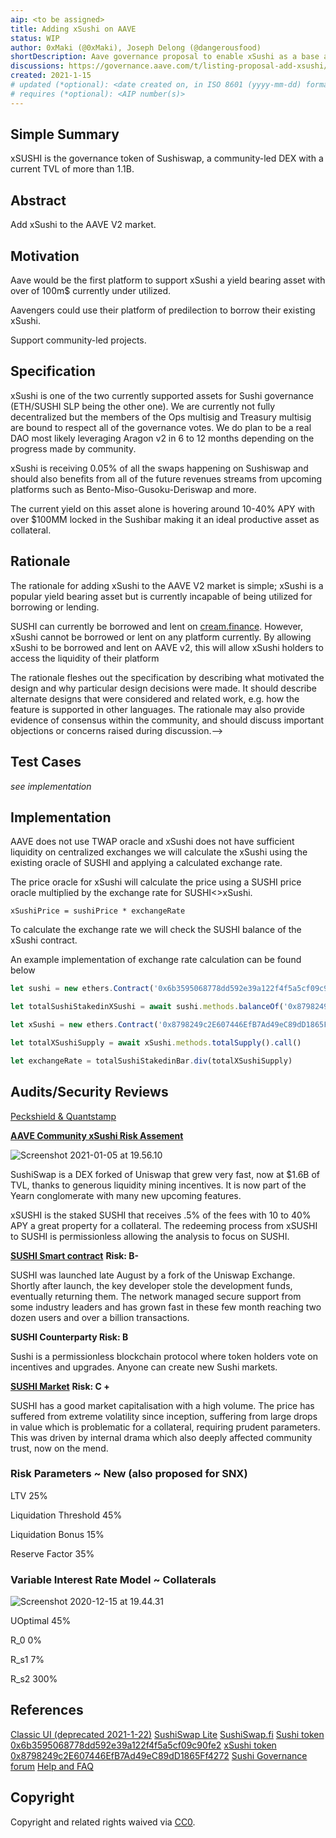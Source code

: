 ```yaml
---
aip: <to be assigned>
title: Adding xSushi on AAVE
status: WIP
author: 0xMaki (@0xMaki), Joseph Delong (@dangerousfood)
shortDescription: Aave governance proposal to enable xSushi as a base asset
discussions: https://governance.aave.com/t/listing-proposal-add-xsushi/1794
created: 2021-1-15
# updated (*optional): <date created on, in ISO 8601 (yyyy-mm-dd) format> or N/A
# requires (*optional): <AIP number(s)>
---
```

## Simple Summary
xSUSHI is the governance token of Sushiswap, a community-led DEX with a current TVL of more than 1.1B.

## Abstract
Add xSushi to the AAVE V2 market.

## Motivation
Aave would be the first platform to support xSushi a yield bearing asset with over of 100m$ currently under utilized.

Aavengers could use their platform of predilection to borrow their existing xSushi.

Support community-led projects.

## Specification
xSushi is one of the two currently supported assets for Sushi governance (ETH/SUSHI SLP being the other one). We are currently not fully decentralized but the members of the Ops multisig and Treasury multisig are bound to respect all of the governance votes. We do plan to be a real DAO most likely leveraging Aragon v2 in 6 to 12 months depending on the progress made by community.

xSushi is receiving 0.05% of all the swaps happening on Sushiswap and should also benefits from all of the future revenues streams from upcoming platforms such as Bento-Miso-Gusoku-Deriswap and more.

The current yield on this asset alone is hovering around 10-40% APY with over $100MM locked in the Sushibar making it an ideal productive asset as collateral.

## Rationale

The rationale for adding xSushi to the AAVE V2 market is simple; xSushi is a popular yield bearing asset but is currently incapable of being utilized for borrowing or lending.

SUSHI can currently be borrowed and lent on [cream.finance](https://app.cream.finance/). However, xSushi cannot be borrowed or lent on any platform currently. By allowing xSushi to be borrowed and lent on AAVE v2, this will allow xSushi holders to access the liquidity of their platform


The rationale fleshes out the specification by describing what motivated the design and why particular design decisions were made. It should describe alternate designs that were considered and related work, e.g. how the feature is supported in other languages. The rationale may also provide evidence of consensus within the community, and should discuss important objections or concerns raised during discussion.-->

## Test Cases

*see implementation*

## Implementation
AAVE does not use TWAP oracle and xSushi does not have sufficient liquidity on centralized exchanges we will calculate the xSushi using the existing oracle of SUSHI and applying a calculated exchange rate.

The price oracle for xSushi will calculate the price using a SUSHI price oracle multiplied by the exchange rate for SUSHI<>xSushi.

`xSushiPrice = sushiPrice * exchangeRate`

To calculate the exchange rate we will check the SUSHI balance of the xSushi contract.

An example implementation of exchange rate calculation can be found below

```js
let sushi = new ethers.Contract('0x6b3595068778dd592e39a122f4f5a5cf09c90fe2', abi, provider)

let totalSushiStakedinXSushi = await sushi.methods.balanceOf('0x8798249c2E607446EfB7Ad49eC89dD1865Ff4272').call()

let xSushi = new ethers.Contract('0x8798249c2E607446EfB7Ad49eC89dD1865Ff4272', abi, provider)

let totalXSushiSupply = await xSushi.methods.totalSupply().call()

let exchangeRate = totalSushiStakedinBar.div(totalXSushiSupply)
```

## Audits/Security Reviews
[Peckshield & Quantstamp](https://docs.defisafety.com/finished-reviews/sushiswap-process-quality-audit#audits)

[**AAVE Community xSushi Risk Assement**](https://governance.aave.com/t/listing-proposal-add-xsushi/1794/16)

![Screenshot 2021-01-05 at 19.56.10](https://aws1.discourse-cdn.com/standard21/uploads/aave/optimized/1X/e35ebb4c429ea6e1162d1fd6faf7d7b624287a14_2_690x184.png)

SushiSwap is a DEX forked of Uniswap that grew very fast, now at $1.6B of TVL, thanks to generous liquidity mining incentives. It is now part of the Yearn conglomerate with many new upcoming features.

xSUSHI is the staked SUSHI that receives .5% of the fees with 10 to 40% APY a great property for a collateral. The redeeming process from xSUSHI to SUSHI is permissionless allowing the analysis to focus on SUSHI.

[**SUSHI Smart contract**](https://ethplorer.io/address/0x6b3595068778dd592e39a122f4f5a5cf09c90fe2) **Risk: B-**

SUSHI was launched late August by a fork of the Uniswap Exchange. Shortly after launch, the key developer stole the development funds, eventually returning them. The network managed secure support from some industry leaders and has grown fast in these few month reaching two dozen users and over a billion transactions.

**SUSHI Counterparty Risk: B**

Sushi is a permissionless blockchain protocol where token holders vote on incentives and upgrades. Anyone can create new Sushi markets.

[**SUSHI Market**](https://www.coingecko.com/en/coins/sushi) **Risk: C +**

SUSHI has a good market capitalisation with a high volume. The price has suffered from extreme volatility since inception, suffering from large drops in value which is problematic for a collateral, requiring prudent parameters. This was driven by internal drama which also deeply affected community trust, now on the mend.

### Risk Parameters ~ New (also proposed for SNX)

LTV 25%

Liquidation Threshold 45%

Liquidation Bonus 15%

Reserve Factor 35%

### Variable Interest Rate Model ~ Collaterals

![Screenshot 2020-12-15 at 19.44.31](https://aws1.discourse-cdn.com/standard21/uploads/aave/optimized/1X/db265d003d9c9d4afa45b1fcc6aa6d59a7527206_2_690x444.png)

UOptimal 45%

R_0 0%

R_s1 7%

R_s2 300%

## References
[Classic UI (deprecated 2021-1-22)](https://sushiswap.fi/)
[SushiSwap Lite](https://lite.sushiswap.fi/)
[SushiSwap.fi](https://lite.sushiswap.fi/)
[Sushi token 0x6b3595068778dd592e39a122f4f5a5cf09c90fe2](https://etherscan.io/address/0x6b3595068778dd592e39a122f4f5a5cf09c90fe2)
[xSushi token 0x8798249c2E607446EfB7Ad49eC89dD1865Ff4272](https://etherscan.io/address/0x8798249c2E607446EfB7Ad49eC89dD1865Ff4272)
[Sushi Governance forum](forum.sushiswapclassic.org)
[Help and FAQ](docs.sushiswap.fi)

## Copyright

Copyright and related rights waived via [CC0](https://creativecommons.org/publicdomain/zero/1.0/).